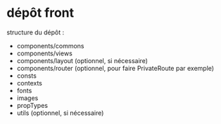 # dépôt front

structure du dépôt :

- components/commons
- components/views
- components/layout (optionnel, si nécessaire)
- components/router (optionnel, pour faire PrivateRoute par exemple)
- consts
- contexts
- fonts
- images
- propTypes
- utils (optionnel, si nécessaire)
